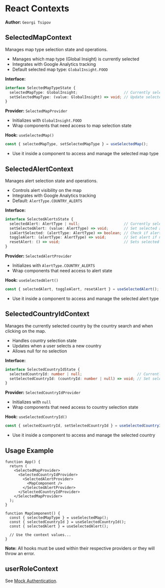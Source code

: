 # React Contexts

**Author:** `Georgi Tsipov`

## SelectedMapContext

Manages map type selection state and operations.

- Manages which map type (Global Insight) is currently selected
- Integrates with Google Analytics tracking
- Default selected map type: `GlobalInsight.FOOD`

**Interface:**

```typescript file="/src/domain/contexts/SelectedMapContext.tsx
interface SelectedMapTypeState {
  selectedMapType: GlobalInsight;                     // Currently selected map type. Default: GlobalInsight.FOOD.
  setSelectedMapType: (value: GlobalInsight) => void; // Update selected map type. Send an event to Google Analytics
}
```

**Provider:** `SelectedMapProvider`

- Initializes with `GlobalInsight.FOOD`
- Wrap components that need access to map selection state

**Hook:** `useSelectedMap()`

```typescript
const { selectedMapType, setSelectedMapType } = useSelectedMap();
```

- Use it inside a component to access and manage the selected map type

## SelectedAlertContext

Manages alert selection state and operations.

- Controls alert visibility on the map
- Integrates with Google Analytics tracking
- Default: `AlertType.COUNTRY_ALERTS`

**Interface:**

```typescript
interface SelectedAlertsState {
  selectedAlert: AlertType | null;                    // Currently selected alert. Default: AlertType.COUNTRY_ALERTS
  setSelectedAlert: (value: AlertType) => void;       // Set selected alert
  isAlertSelected: (alertType: AlertType) => boolean; // Check if alert is selected
  toggleAlert: (alertType: AlertType) => void;        // Set alert if not selected, otherwise reset. Send an event to Google Analytics
  resetAlert: () => void;                             // Sets selected alert to null
}
```

**Provider:** `SelectedAlertProvider`

- Initializes with `AlertType.COUNTRY_ALERTS`
- Wrap components that need access to alert state

**Hook:** `useSelectedAlert()`

```typescript
const { selectedAlert, toggleAlert, resetAlert } = useSelectedAlert();
```

- Use it inside a component to access and manage the selected alert type

## SelectedCountryIdContext

Manages the currently selected country by the country search and when clicking on the map.

- Handles country selection state
- Updates when a user selects a new country
- Allows null for no selection

**Interface:**

```typescript
interface SelectedCountryIdState {
  selectedCountryId: number | null;                         // Currently selected country ID. Default: null
  setSelectedCountryId: (countryId: number | null) => void; // Set selected country ID
}
```

**Provider:** `SelectedCountryIdProvider`

- Initializes with `null`
- Wrap components that need access to country selection state

**Hook:** `useSelectedCountryId()`

```typescript
const { selectedCountryId, setSelectedCountryId } = useSelectedCountryId();
```

- Use it inside a component to access and manage the selected country

## Usage Example

```tsx
function App() {
  return (
    <SelectedMapProvider>
      <SelectedCountryIdProvider>
        <SelectedAlertProvider>
          <MapComponent />
        </SelectedAlertProvider>
      </SelectedCountryIdProvider>
    </SelectedMapProvider>
  );
}

function MapComponent() {
  const { selectedMapType } = useSelectedMap();
  const { selectedCountryId } = useSelectedCountryId();
  const { selectedAlert } = useSelectedAlert();

  // Use the context values...
}
```

**Note:** All hooks must be used within their respective providers or they will throw an error.

## userRoleContext

See [Mock Authentication](/docs/frontend/mock-authentication).
